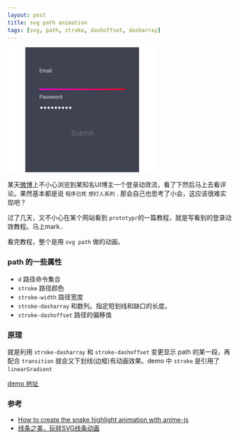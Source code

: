 ```yaml
---
layout: post
title: svg path animation
tags: [svg, path, stroke, dashoffset, dasharray]
---
```


![原图](/public/images/2018-08-01/gif.gif)

某天[微博](https://weibo.com/3647843001/GscEB0rmO?type=comment#_rnd1552295420975)上不小心浏览到某知名UI博主一个登录动效流，看了下然后马上去看评论。果然基本都是说 `程序已死` `想打人系列` . 那会自己也思考了小会，这应该很难实现吧？

过了几天，又不小心在某个网站看到 `prototypr`的一篇教程，就是写看到的登录动效教程。马上mark..



看完教程，整个是用 `svg path` 做的动画。

### path 的一些属性

* `d` 路径命令集合
* `stroke` 路径颜色
* `stroke-width` 路径宽度
* `stroke-dasharray` <length>和<percentage>数列。指定短划线和缺口的长度。
* `stroke-dashoffset` 路径的偏移值

### 原理

就是利用 `stroke-dasharray` 和 `stroke-dashoffset` 变更显示 path 的某一段，再配合 `transition` 就会又下划线(边框)有动画效果。demo 中 `stroke` 是引用了 `linearGradient`

[demo 地址](/public/html/svg-path-animation.html)

### 参考

* [How to create the snake highlight animation with anime-js](https://blog.prototypr.io/how-to-create-the-snake-highlight-animation-with-anime-js-bf9c6cb66434)
* [线条之美，玩转SVG线条动画](http://www.alloyteam.com/2017/02/the-beauty-of-the-lines-break-lines-svg-animation/)